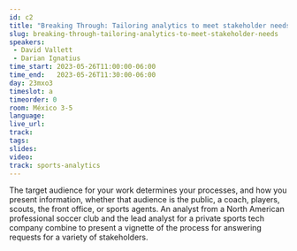 ```yaml
---
id: c2
title: "Breaking Through: Tailoring analytics to meet stakeholder needs"
slug: breaking-through-tailoring-analytics-to-meet-stakeholder-needs
speakers:
 - David Vallett
 - Darian Ignatius
time_start: 2023-05-26T11:00:00-06:00
time_end:   2023-05-26T11:30:00-06:00
day: 23mxo3
timeslot: a
timeorder: 0
room: México 3-5
language: 
live_url: 
track: 
tags:
slides: 
video: 
track: sports-analytics
---
```


The target audience for your work determines your processes, and how you present information, whether that audience is the public, a coach, players, scouts, the front office, or sports agents. An analyst from a North American professional soccer club and the lead analyst for a private sports tech company combine to present a vignette of the process for answering requests for a variety of stakeholders.

